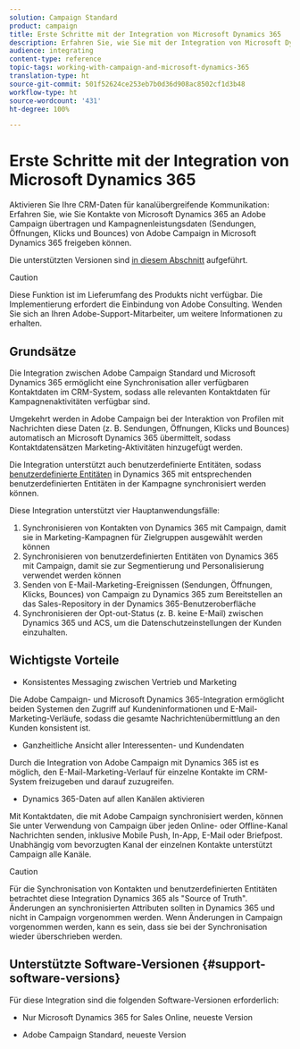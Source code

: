 ```yaml
---
solution: Campaign Standard
product: campaign
title: Erste Schritte mit der Integration von Microsoft Dynamics 365
description: Erfahren Sie, wie Sie mit der Integration von Microsoft Dynamics 365 beginnen können.
audience: integrating
content-type: reference
topic-tags: working-with-campaign-and-microsoft-dynamics-365
translation-type: ht
source-git-commit: 501f52624ce253eb7b0d36d908ac8502cf1d3b48
workflow-type: ht
source-wordcount: '431'
ht-degree: 100%

---
```



# Erste Schritte mit der Integration von Microsoft Dynamics 365

Aktivieren Sie Ihre CRM-Daten für kanalübergreifende Kommunikation: Erfahren Sie, wie Sie Kontakte von Microsoft Dynamics 365 an Adobe Campaign übertragen und Kampagnenleistungsdaten (Sendungen, Öffnungen, Klicks und Bounces) von Adobe Campaign in Microsoft Dynamics 365 freigeben können.

Die unterstützten Versionen sind [in diesem Abschnitt](#support-software-versions) aufgeführt.

>[!CAUTION]
>
>Diese Funktion ist im Lieferumfang des Produkts nicht verfügbar. Die Implementierung erfordert die Einbindung von Adobe Consulting. Wenden Sie sich an Ihren Adobe-Support-Mitarbeiter, um weitere Informationen zu erhalten.

## Grundsätze

Die Integration zwischen Adobe Campaign Standard und Microsoft Dynamics 365 ermöglicht eine Synchronisation aller verfügbaren Kontaktdaten im CRM-System, sodass alle relevanten Kontaktdaten für Kampagnenaktivitäten verfügbar sind.

Umgekehrt werden in Adobe Campaign bei der Interaktion von Profilen mit Nachrichten diese Daten (z. B. Sendungen, Öffnungen, Klicks und Bounces) automatisch an Microsoft Dynamics 365 übermittelt, sodass Kontaktdatensätzen Marketing-Aktivitäten hinzugefügt werden.

Die Integration unterstützt auch benutzerdefinierte Entitäten, sodass [benutzerdefinierte Entitäten](../../integrating/using/map-campaign-custom-resources-and-dynamics-365-custom-entities.md) in Dynamics 365 mit entsprechenden benutzerdefinierten Entitäten in der Kampagne synchronisiert werden können.

Diese Integration unterstützt vier Hauptanwendungsfälle:

1. Synchronisieren von Kontakten von Dynamics 365 mit Campaign, damit sie in Marketing-Kampagnen für Zielgruppen ausgewählt werden können
1. Synchronisieren von benutzerdefinierten Entitäten von Dynamics 365 mit Campaign, damit sie zur Segmentierung und Personalisierung verwendet werden können
1. Senden von E-Mail-Marketing-Ereignissen (Sendungen, Öffnungen, Klicks, Bounces) von Campaign zu Dynamics 365 zum Bereitstellen an das Sales-Repository in der Dynamics 365-Benutzeroberfläche
1. Synchronisieren der Opt-out-Status (z. B. keine E-Mail) zwischen Dynamics 365 und ACS, um die Datenschutzeinstellungen der Kunden einzuhalten.

## Wichtigste Vorteile

* Konsistentes Messaging zwischen Vertrieb und Marketing

Die Adobe Campaign- und Microsoft Dynamics 365-Integration ermöglicht beiden Systemen den Zugriff auf Kundeninformationen und E-Mail-Marketing-Verläufe, sodass die gesamte Nachrichtenübermittlung an den Kunden konsistent ist.

* Ganzheitliche Ansicht aller Interessenten- und Kundendaten

Durch die Integration von Adobe Campaign mit Dynamics 365 ist es möglich, den E-Mail-Marketing-Verlauf für einzelne Kontakte im CRM-System freizugeben und darauf zuzugreifen.

* Dynamics 365-Daten auf allen Kanälen aktivieren

Mit Kontaktdaten, die mit Adobe Campaign synchronisiert werden, können Sie unter Verwendung von Campaign über jeden Online- oder Offline-Kanal Nachrichten senden, inklusive Mobile Push, In-App, E-Mail oder Briefpost. Unabhängig vom bevorzugten Kanal der einzelnen Kontakte unterstützt Campaign alle Kanäle.

>[!CAUTION]
>
>Für die Synchronisation von Kontakten und benutzerdefinierten Entitäten betrachtet diese Integration Dynamics 365 als &quot;Source of Truth&quot;.  Änderungen an synchronisierten Attributen sollten in Dynamics 365 und nicht in Campaign vorgenommen werden.  Wenn Änderungen in Campaign vorgenommen werden, kann es sein, dass sie bei der Synchronisation wieder überschrieben werden.

## Unterstützte Software-Versionen {#support-software-versions}

Für diese Integration sind die folgenden Software-Versionen erforderlich:

* Nur Microsoft Dynamics 365 for Sales Online, neueste Version

* Adobe Campaign Standard, neueste Version
